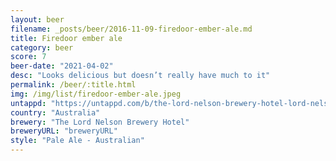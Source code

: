 ```yaml
---
layout: beer
filename: _posts/beer/2016-11-09-firedoor-ember-ale.md
title: Firedoor ember ale
category: beer
score: 7
beer-date: "2021-04-02"
desc: "Looks delicious but doesn’t really have much to it"
permalink: /beer/:title.html
img: /img/list/firedoor-ember-ale.jpeg
untappd: "https://untappd.com/b/the-lord-nelson-brewery-hotel-lord-nelson-x-firedoor-ember-ale/4196502"
country: "Australia"
brewery: "The Lord Nelson Brewery Hotel"
breweryURL: "breweryURL"
style: "Pale Ale - Australian"
---
```

